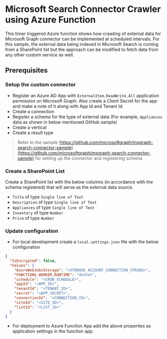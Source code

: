 # Microsoft Search Connector Crawler using Azure Function

This timer triggered Azure function shows how crawling of external data for Microsoft Graph connector can be implemented at scheduled intervals. For this sample, the external data being indexed in Microsoft Search is coming from a SharePoint list but the approach can be modified to fetch data from any other custom service as well.

## Prerequisites

### Setup the custom connector

- Register an Azure AD App with `ExternalItem.ReadWrite.All` application permission on Microsoft Graph. Also create a Client Secret for the app and make a note of it along with App Id and Tenant Id.
- Create a connection
- Register a schema for the type of external data (For example, `Appliances` data as shown in below mentioned GitHub sample)
- Create a vertical
- Create a result type

> Refer to the sample [https://github.com/microsoftgraph/msgraph-search-connector-sample](https://github.com/microsoftgraph/msgraph-search-connector-sample) for setting up the connector and registering schema

### Create a SharePoint List 

Create a SharePoint list with the below columns (in accordance with the schema registered) that will serve as the external data source.

- `Title` of type `Single line of Text`
- `Description` of type `Single line of Text`
- `Appliances` of type `Single line of Text`
- `Inventory` of type `Number`
- `Price` of type `Number`

### Update configuration

- For local development create a `local.settings.json` file with the below configuration

```json
{
  "IsEncrypted": false,
  "Values": {
    "AzureWebJobsStorage": "<STORAGE_ACCOUNT_CONNECTION_STRING>",
    "FUNCTIONS_WORKER_RUNTIME": "dotnet",
    "schedule": "<CRON_SCHEDULE>",
    "appId": "<APP_ID>",
    "tenantId": "<TENANT_ID>",
    "secret": "<APP_SECRET>",
    "connectionId": "<CONNECTION_ID>",
    "siteId": "<SITE_ID>",
    "listId": "<LIST_ID>"
  }
}
```

- For deployment to Azure Function App add the above properties as application settings in the function app
